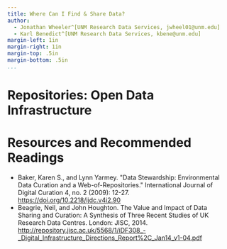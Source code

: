 ```yaml
---
title: Where Can I Find & Share Data?
author:
  - Jonathan Wheeler^[UNM Research Data Services, jwheel01@unm.edu]
  - Karl Benedict^[UNM Research Data Services, kbene@unm.edu]
margin-left: 1in
margin-right: 1in
margin-top: .5in
margin-bottom: .5in
...
```



# Repositories: Open Data Infrastructure

# Resources and Recommended Readings

* Baker, Karen S., and Lynn Yarmey. "Data Stewardship: Environmental Data Curation and a Web-of-Repositories." International Journal of Digital Curation 4, no. 2 (2009): 12-27. https://doi.org/10.2218/ijdc.v4i2.90
* Beagrie, Neil, and John Houghton. The Value and Impact of Data Sharing and Curation: A Synthesis of Three Recent Studies of UK Research Data Centres. London: JISC, 2014. http://repository.jisc.ac.uk/5568/1/iDF308_-_Digital_Infrastructure_Directions_Report%2C_Jan14_v1-04.pdf
